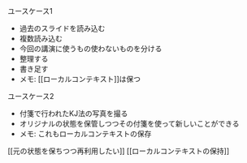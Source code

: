 
ユースケース1
- 過去のスライドを読み込む
- 複数読み込む
- 今回の講演に使うもの使わないものを分ける
- 整理する
- 書き足す
- メモ: [[ローカルコンテキスト]]は保つ

ユースケース2
- 付箋で行われたKJ法の写真を撮る
- オリジナルの状態を保管しつつその付箋を使って新しいことができる
- メモ: これもローカルコンテキストの保存

[[元の状態を保ちつつ再利用したい]]
[[ローカルコンテキストの保持]]

